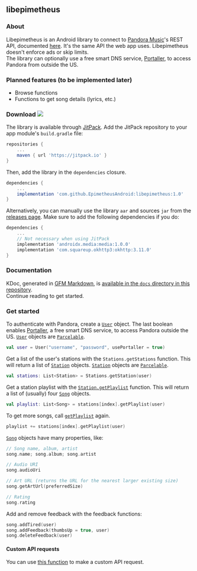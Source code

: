 ## libepimetheus

### About

Libepimetheus is an Android library to connect to [Pandora Music](https://www.pandora.com/)'s REST API, documented [here](https://6xq.net/pandora-apidoc/rest/). It's the same API the web app uses. Libepimetheus doesn't enforce ads or skip limits.  
The library can optionally use a free smart DNS service, [Portaller](http://portaller.com/), to access Pandora from outside the US.



### Planned features (to be implemented later)

- Browse functions
- Functions to get song details (lyrics, etc.)



### Download [![](https://jitpack.io/v/EpimetheusAndroid/libepimetheus.svg)](https://jitpack.io/#EpimetheusAndroid/libepimetheus)

The library is available through [JitPack](https://jitpack.io/#EpimetheusAndroid/libepimetheus/). Add the JitPack repository to your app module's `build.gradle` file:

```groovy
repositories {
	...
	maven { url 'https://jitpack.io' }
}
```

Then, add the library in the `dependencies` closure.

```groovy
dependencies {
    ...
    implementation 'com.github.EpimetheusAndroid:libepimetheus:1.0'
}
```

Alternatively, you can manually use the library `aar` and sources `jar` from the [releases page](https://github.com/EpimetheusAndroid/libepimetheus/releases). Make sure to add the following dependencies if you do:

```groovy
dependencies {
    ...
    // Not necessary when using JitPack
    implementation 'androidx.media:media:1.0.0'
    implementation 'com.squareup.okhttp3:okhttp:3.11.0'
}
```





### Documentation

KDoc, generated in [GFM Markdown](https://github.github.com/gfm/), is [available in the `docs` directory in this repository](https://github.com/EpimetheusAndroid/libepimetheus/blob/master/docs/libepimetheus/index.md).  
Continue reading to get started.



### Get started

To authenticate with Pandora, create a [`User`](https://github.com/EpimetheusAndroid/libepimetheus/blob/master/docs/libepimetheus/tk.hacker1024.libepimetheus/-user/index.md) object. The last boolean enables [Portaller](http://portaller.com/), a free smart DNS service, to access Pandora outside the US. [`User`](https://github.com/EpimetheusAndroid/libepimetheus/blob/master/docs/libepimetheus/tk.hacker1024.libepimetheus/-user/index.md) objects are [`Parcelable`](https://developer.android.com/reference/android/os/Parcelable).

```kotlin
val user = User("username", "password", usePortaller = true)
```

Get a list of the user's stations with the `Stations.getStations` function. This will return a list of [`Station`](https://github.com/EpimetheusAndroid/libepimetheus/blob/master/docs/libepimetheus/tk.hacker1024.libepimetheus.data/-station/index.md) objects. [`Station`](https://github.com/EpimetheusAndroid/libepimetheus/blob/master/docs/libepimetheus/tk.hacker1024.libepimetheus.data/-station/index.md) objects are [`Parcelable`](https://developer.android.com/reference/android/os/Parcelable).

```kotlin
val stations: List<Station> = Stations.getStation(user)
```

Get a station playlist with the [`Station.getPlaylist`](https://github.com/EpimetheusAndroid/libepimetheus/blob/master/docs/libepimetheus/tk.hacker1024.libepimetheus/get-playlist.md) function. This will return a list of (usually) four [`Song`](https://github.com/EpimetheusAndroid/libepimetheus/blob/master/docs/libepimetheus/tk.hacker1024.libepimetheus.data/-song/index.md) objects.

```kotlin
val playlist: List<Song> = stations[index].getPlaylist(user)
```

To get more songs, call [`getPlaylist`](https://github.com/EpimetheusAndroid/libepimetheus/blob/master/docs/libepimetheus/tk.hacker1024.libepimetheus/get-playlist.md) again.

```kotlin
playlist += stations[index].getPlaylist(user)
```

[`Song`](https://github.com/EpimetheusAndroid/libepimetheus/blob/master/docs/libepimetheus/tk.hacker1024.libepimetheus.data/-song/index.md) objects have many properties, like:

```kotlin
// Song name, album, artist
song.name; song.album; song.artist

// Audio URI
song.audioUri

// Art URL (returns the URL for the nearest larger existing size)
song.getArtUrl(preferredSize)

// Rating
song.rating
```

Add and remove feedback with the feedback functions:

```kotlin
song.addTired(user)
song.addFeedback(thumbsUp = true, user)
song.deleteFeedback(user)
```



#### Custom API requests

You can use [this function](https://github.com/EpimetheusAndroid/libepimetheus/blob/master/docs/libepimetheus/tk.hacker1024.libepimetheus/-networking/make-api-request.md) to make a custom API request.